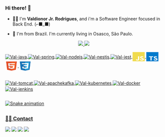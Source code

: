 ### Hi there! 👋

- 👦🏽 I'm **Valdionor Jr. Rodrigues**, and i'm a Software Engineer focused in Back End. (⌐■_■)

- 🏡 I'm from Brazil. I'm currently living in Osasco, São Paulo.


<div align="center">
  <a href="https://github.com/valdionorjunior">
    <img height="180em" src="https://github-readme-stats.vercel.app/api?username=valdionorjunior&show_icons=true&theme=chartreuse-dark&include_all_commits=true&count_private=true"/> 
    <img height="180em" src="https://github-readme-stats.vercel.app/api/top-langs/?username=valdionorjunior&layout=compact&langs_count=7&theme=chartreuse-dark"/>
</div>
  
<div style="display: inline_block"><br>
  <img align="center" alt="Val-java" height="40" width="60" src="https://raw.githubusercontent.com/jmnote/z-icons/master/svg/java.svg">
  <img align="center" alt="Val-spring" height="50" width="60" src="https://cdn.jsdelivr.net/gh/devicons/devicon/icons/spring/spring-original-wordmark.svg">
  <img align="center" alt="Val-nodejs" height="70" width="80" src="https://cdn.jsdelivr.net/gh/devicons/devicon/icons/nodejs/nodejs-original-wordmark.svg">
  <img align="center" alt="Val-nestjs" height="70" width="80" src="https://cdn.jsdelivr.net/gh/devicons/devicon/icons/nestjs/nestjs-plain-wordmark.svg">
  <img align="center" alt="Val-jest" height="30" width="50" src="https://cdn.jsdelivr.net/gh/devicons/devicon/icons/jest/jest-plain.svg">
  <img align="center" alt="Val-Js" height="30" width="40" src="https://raw.githubusercontent.com/devicons/devicon/master/icons/javascript/javascript-plain.svg">
  <img align="center" alt="Val-Ts" height="30" width="40" src="https://raw.githubusercontent.com/devicons/devicon/master/icons/typescript/typescript-plain.svg">
  <img align="center" alt="Val-HTML" height="30" width="40" src="https://raw.githubusercontent.com/devicons/devicon/master/icons/html5/html5-original.svg">
  <img align="center" alt="Val-CSS" height="30" width="40" src="https://raw.githubusercontent.com/devicons/devicon/master/icons/css3/css3-original.svg">
  
  ##
  
  <img align="center" alt="Val-tomcat" height="50" width="70" src="https://cdn.jsdelivr.net/gh/devicons/devicon/icons/tomcat/tomcat-original.svg">
  <img align="center" alt="Val-apachekafka" height="60" width="80" src="https://cdn.jsdelivr.net/gh/devicons/devicon/icons/apachekafka/apachekafka-original-wordmark.svg">
  <img align="center" alt="Val-kubernetes" height="40" width="40" src="https://github.com/jmnote/z-icons/blob/master/svg/kubernetes.svg">
  <img align="center" alt="Val-docker" height="50" width="70" src="https://cdn.jsdelivr.net/gh/devicons/devicon/icons/docker/docker-original-wordmark.svg">
  <img align="center" alt="Val-jenkins" height="50" width="70" src="https://cdn.jsdelivr.net/gh/devicons/devicon/icons/jenkins/jenkins-original.svg">
</div>
  
##

  ![Snake animation](https://github.com/valdionorjunior/valdionorjunior/blob/output/github-contribution-grid-snake.svg)
  
##
  
 ### 👨👩 Contact
  
<div> 
  <a href="https://www.linkedin.com/in/valdionor-junior-rodrigues-gil-12a80598" target="_blank"><img src="https://img.shields.io/badge/LinkedIn-0077B5?style=for-the-badge&logo=linkedin&logoColor=white" target="_blank"></a> 
    <a href="https://www.facebook.com/juninhoow.rodrigues" target="_blank"><img src="https://img.shields.io/badge/Facebook-1877F2?style=for-the-badge&logo=facebook&logoColor=white" target="_blank"></a>  
      <a href="mailto:evildiono@gmail.com" target="_blank"><img src="https://img.shields.io/badge/Gmail-D14836?style=for-the-badge&logo=gmail&logoColor=white" target="_blank"></a>
      <a href="mailto:valdionorjunior@outlook.com" target="_blank"><img src="https://img.shields.io/badge/Microsoft_Outlook-0078D4?style=for-the-badge&logo=microsoft-outlook&logoColor=white" target="_blank"></a> 
</div>
 
